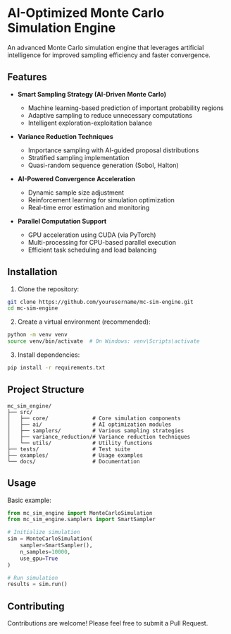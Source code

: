 # AI-Optimized Monte Carlo Simulation Engine

An advanced Monte Carlo simulation engine that leverages artificial intelligence for improved sampling efficiency and faster convergence.

## Features

- **Smart Sampling Strategy (AI-Driven Monte Carlo)**
  - Machine learning-based prediction of important probability regions
  - Adaptive sampling to reduce unnecessary computations
  - Intelligent exploration-exploitation balance

- **Variance Reduction Techniques**
  - Importance sampling with AI-guided proposal distributions
  - Stratified sampling implementation
  - Quasi-random sequence generation (Sobol, Halton)

- **AI-Powered Convergence Acceleration**
  - Dynamic sample size adjustment
  - Reinforcement learning for simulation optimization
  - Real-time error estimation and monitoring

- **Parallel Computation Support**
  - GPU acceleration using CUDA (via PyTorch)
  - Multi-processing for CPU-based parallel execution
  - Efficient task scheduling and load balancing

## Installation

1. Clone the repository:
```bash
git clone https://github.com/yourusername/mc-sim-engine.git
cd mc-sim-engine
```

2. Create a virtual environment (recommended):
```bash
python -m venv venv
source venv/bin/activate  # On Windows: venv\Scripts\activate
```

3. Install dependencies:
```bash
pip install -r requirements.txt
```

## Project Structure

```
mc_sim_engine/
├── src/
│   ├── core/              # Core simulation components
│   ├── ai/                # AI optimization modules
│   ├── samplers/          # Various sampling strategies
│   ├── variance_reduction/# Variance reduction techniques
│   └── utils/             # Utility functions
├── tests/                 # Test suite
├── examples/              # Usage examples
└── docs/                  # Documentation
```

## Usage

Basic example:

```python
from mc_sim_engine import MonteCarloSimulation
from mc_sim_engine.samplers import SmartSampler

# Initialize simulation
sim = MonteCarloSimulation(
    sampler=SmartSampler(),
    n_samples=10000,
    use_gpu=True
)

# Run simulation
results = sim.run()
```

## Contributing

Contributions are welcome! Please feel free to submit a Pull Request.